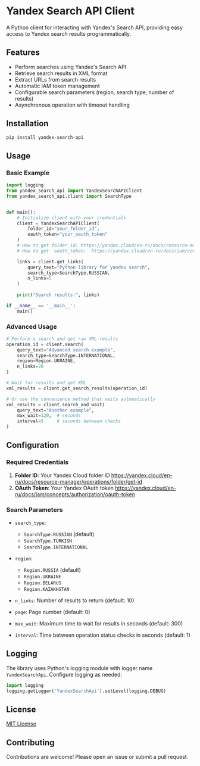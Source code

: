 # Yandex Search API Client

A Python client for interacting with Yandex's Search API, providing easy access to Yandex search results programmatically.

## Features

- Perform searches using Yandex's Search API
- Retrieve search results in XML format
- Extract URLs from search results
- Automatic IAM token management
- Configurable search parameters (region, search type, number of results)
- Asynchronous operation with timeout handling

## Installation

```bash
pip install yandex-search-api
```

## Usage

### Basic Example

```python
import logging
from yandex_search_api import YandexSearchAPIClient
from yandex_search_api.client import SearchType


def main():
    # Initialize client with your credentials
    client = YandexSearchAPIClient(
        folder_id="your_folder_id",
        oauth_token="your_oauth_token"
    )
    # How to get folder_id: https://yandex.cloud/en-ru/docs/resource-manager/operations/folder/get-id
    # How to get  oauth_token:  https://yandex.cloud/en-ru/docs/iam/concepts/authorization/oauth-token

    links = client.get_links(
        query_text="Python library for yandex search",
        search_type=SearchType.RUSSIAN,
        n_links=5
    )
    
    print("Search results:", links)

if __name__ == '__main__':
    main()
```

### Advanced Usage

```python
# Perform a search and get raw XML results
operation_id = client.search(
    query_text="Advanced search example",
    search_type=SearchType.INTERNATIONAL,
    region=Region.UKRAINE,
    n_links=20
)

# Wait for results and get XML
xml_results = client.get_search_results(operation_id)

# Or use the convenience method that waits automatically
xml_results = client.search_and_wait(
    query_text="Another example",
    max_wait=120,  # seconds
    interval=5     # seconds between checks
)
```

## Configuration

### Required Credentials

1. **Folder ID**: Your Yandex Cloud folder ID  https://yandex.cloud/en-ru/docs/resource-manager/operations/folder/get-id
2. **OAuth Token**: Your Yandex OAuth token  https://yandex.cloud/en-ru/docs/iam/concepts/authorization/oauth-token


### Search Parameters

- `search_type`: 
  - `SearchType.RUSSIAN` (default)
  - `SearchType.TURKISH`
  - `SearchType.INTERNATIONAL`
  
- `region`:
  - `Region.RUSSIA` (default)
  - `Region.UKRAINE`
  - `Region.BELARUS`
  - `Region.KAZAKHSTAN`

- `n_links`: Number of results to return (default: 10)
- `page`: Page number (default: 0)
- `max_wait`: Maximum time to wait for results in seconds (default: 300)
- `interval`: Time between operation status checks in seconds (default: 1)

## Logging

The library uses Python's logging module with logger name `YandexSearchApi`. Configure logging as needed:

```python
import logging
logging.getLogger('YandexSearchApi').setLevel(logging.DEBUG)
```

## License

[MIT License](LICENSE)

## Contributing

Contributions are welcome! Please open an issue or submit a pull request.